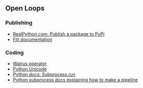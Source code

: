 ## Open Loops

### Publishing

+ [RealPython.com: Publish a package to PyPi][pypi-pub]
+ [Flit documentation][flit]

### Coding

+ [Walrus operator][walrus]
+ [Python Unicode][unicode]
+ [Python docs: Subprocess.run][sp-run]
+ [Python subprocess docs explaining how to make a pipeline][pipeline]



[flit]: <https://flit.readthedocs.io/en/latest/>
"Flit Documentation: A simple way to put Python packages on PyPi"
[pypi-pub]: <https://realpython.com/pypi-publish-python-package/#documenting-your-package>
"How to publish an open-source Python package to PyPi"
[walrus]: <https://deepsource.io/blog/python-walrus-operator/>
"Walrus operator in Python 3.8"
[sp-run]: <https://docs.python.org/3/library/subprocess.html#subprocess.run>
"subprocess -- Subprocess management -- Python 3.9.5"
[pipeline]: 
<https://docs.python.org/3.7/library/subprocess.html#replacing-shell-pipeline>
"Python Subprocess documentation: replacing shell pipelines"
[unicode]: <https://docs.python.org/release/3.2/howto/unicode.html>
"Python v3.2 docs: Unicode HOWTO"
